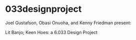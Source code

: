# 033designproject
Joel Gustafson, Obasi Onuoha, and Kenny Friedman present:

Lit Banjo; Keen Hoes: a 6.033 Design Project
